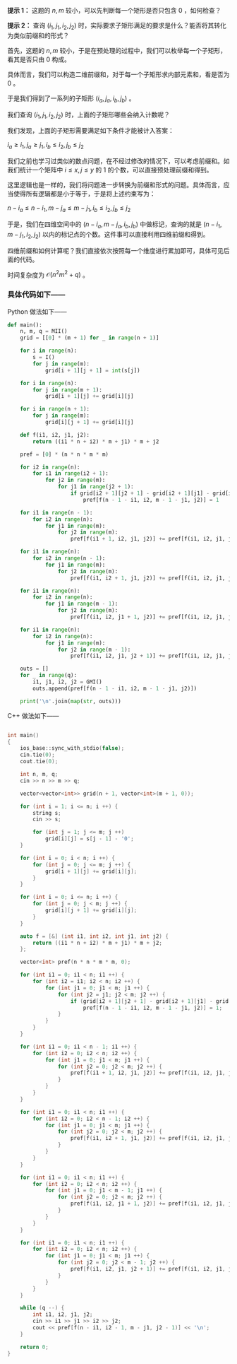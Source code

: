 **提示 1：** 这题的 $n,m$ 较小，可以先判断每一个矩形是否只包含 $0$ ，如何检查？

**提示 2：** 查询 $(i_1,j_1,i_2,j_2)$ 时，实际要求子矩形满足的要求是什么？能否将其转化为类似前缀和的形式？

首先，这题的 $n,m$ 较小，于是在预处理的过程中，我们可以枚举每一个子矩形，看其是否只由 $0$ 构成。

具体而言，我们可以构造二维前缀和，对于每一个子矩形求内部元素和，看是否为 $0$ 。

于是我们得到了一系列的子矩形 $(i_a,j_a,i_b,j_b)$ 。

我们查询 $(i_1,j_1,i_2,j_2)$ 时，上面的子矩形哪些会纳入计数呢？

我们发现，上面的子矩形需要满足如下条件才能被计入答案：

$i_a\geq i_1, j_a\geq j_1, i_b\leq i_2, j_b\leq j_2$

我们之前也学习过类似的数点问题，在不经过修改的情况下，可以考虑前缀和。如我们统计一个矩阵中 $i\leq x, j\leq y$ 的 $1$ 的个数，可以直接预处理前缀和得到。

这里逻辑也是一样的，我们将问题进一步转换为前缀和形式的问题。具体而言，应当使得所有逻辑都是小于等于，于是将上述约束写为：

$n-i_a\leq n-i_1, m-j_a\leq m-j_1, i_b\leq i_2, j_b\leq j_2$

于是，我们在四维空间中的 $(n-i_a,m-j_a,i_b,j_b)$ 中做标记，查询的就是 $(n-i_1,m-j_1,i_2,j_2)$ 以内的标记点的个数。这件事可以直接利用四维前缀和得到。

四维前缀和如何计算呢？我们直接依次按照每一个维度进行累加即可，具体可见后面的代码。

时间复杂度为 $\mathcal{O}(n^2m^2 + q)$ 。

### 具体代码如下——

Python 做法如下——

```Python []
def main():
    n, m, q = MII()
    grid = [[0] * (m + 1) for _ in range(n + 1)]

    for i in range(n):
        s = I()
        for j in range(m):
            grid[i + 1][j + 1] = int(s[j])

    for i in range(n):
        for j in range(m + 1):
            grid[i + 1][j] += grid[i][j]

    for i in range(n + 1):
        for j in range(m):
            grid[i][j + 1] += grid[i][j]

    def f(i1, i2, j1, j2):
        return ((i1 * n + i2) * m + j1) * m + j2 

    pref = [0] * (n * n * m * m)

    for i2 in range(n):
        for i1 in range(i2 + 1):
            for j2 in range(m):
                for j1 in range(j2 + 1):
                    if grid[i2 + 1][j2 + 1] - grid[i2 + 1][j1] - grid[i1][j2 + 1] + grid[i1][j1] == 0:
                        pref[f(n - 1 - i1, i2, m - 1 - j1, j2)] = 1

    for i1 in range(n - 1):
        for i2 in range(n):
            for j1 in range(m):
                for j2 in range(m):
                    pref[f(i1 + 1, i2, j1, j2)] += pref[f(i1, i2, j1, j2)]

    for i1 in range(n):
        for i2 in range(n - 1):
            for j1 in range(m):
                for j2 in range(m):
                    pref[f(i1, i2 + 1, j1, j2)] += pref[f(i1, i2, j1, j2)]

    for i1 in range(n):
        for i2 in range(n):
            for j1 in range(m - 1):
                for j2 in range(m):
                    pref[f(i1, i2, j1 + 1, j2)] += pref[f(i1, i2, j1, j2)]

    for i1 in range(n):
        for i2 in range(n):
            for j1 in range(m):
                for j2 in range(m - 1):
                    pref[f(i1, i2, j1, j2 + 1)] += pref[f(i1, i2, j1, j2)]

    outs = []
    for _ in range(q):
        i1, j1, i2, j2 = GMI()
        outs.append(pref[f(n - 1 - i1, i2, m - 1 - j1, j2)])

    print('\n'.join(map(str, outs)))
```

C++ 做法如下——

```cpp []

int main()
{
    ios_base::sync_with_stdio(false);
    cin.tie(0);
    cout.tie(0);

    int n, m, q;
    cin >> n >> m >> q;

    vector<vector<int>> grid(n + 1, vector<int>(m + 1, 0));

    for (int i = 1; i <= n; i ++) {
        string s;
        cin >> s;

        for (int j = 1; j <= m; j ++)
            grid[i][j] = s[j - 1] - '0';
    }

    for (int i = 0; i < n; i ++) {
        for (int j = 0; j <= m; j ++) {
            grid[i + 1][j] += grid[i][j];
        }
    }

    for (int i = 0; i <= n; i ++) {
        for (int j = 0; j < m; j ++) {
            grid[i][j + 1] += grid[i][j];
        }
    }

    auto f = [&] (int i1, int i2, int j1, int j2) {
        return ((i1 * n + i2) * m + j1) * m + j2;
    };

    vector<int> pref(n * n * m * m, 0);

    for (int i1 = 0; i1 < n; i1 ++) {
        for (int i2 = i1; i2 < n; i2 ++) {
            for (int j1 = 0; j1 < m; j1 ++) {
                for (int j2 = j1; j2 < m; j2 ++) {
                    if (grid[i2 + 1][j2 + 1] - grid[i2 + 1][j1] - grid[i1][j2 + 1] + grid[i1][j1] == 0)
                        pref[f(n - 1 - i1, i2, m - 1 - j1, j2)] = 1;
                }
            }
        }
    }

    for (int i1 = 0; i1 < n - 1; i1 ++) {
        for (int i2 = 0; i2 < n; i2 ++) {
            for (int j1 = 0; j1 < m; j1 ++) {
                for (int j2 = 0; j2 < m; j2 ++) {
                    pref[f(i1 + 1, i2, j1, j2)] += pref[f(i1, i2, j1, j2)];
                }
            }
        }
    }

    for (int i1 = 0; i1 < n; i1 ++) {
        for (int i2 = 0; i2 < n - 1; i2 ++) {
            for (int j1 = 0; j1 < m; j1 ++) {
                for (int j2 = 0; j2 < m; j2 ++) {
                    pref[f(i1, i2 + 1, j1, j2)] += pref[f(i1, i2, j1, j2)];
                }
            }
        }
    }

    for (int i1 = 0; i1 < n; i1 ++) {
        for (int i2 = 0; i2 < n; i2 ++) {
            for (int j1 = 0; j1 < m - 1; j1 ++) {
                for (int j2 = 0; j2 < m; j2 ++) {
                    pref[f(i1, i2, j1 + 1, j2)] += pref[f(i1, i2, j1, j2)];
                }
            }
        }
    }

    for (int i1 = 0; i1 < n; i1 ++) {
        for (int i2 = 0; i2 < n; i2 ++) {
            for (int j1 = 0; j1 < m; j1 ++) {
                for (int j2 = 0; j2 < m - 1; j2 ++) {
                    pref[f(i1, i2, j1, j2 + 1)] += pref[f(i1, i2, j1, j2)];
                }
            }
        }
    }

    while (q --) {
        int i1, i2, j1, j2;
        cin >> i1 >> j1 >> i2 >> j2;
        cout << pref[f(n - i1, i2 - 1, m - j1, j2 - 1)] << '\n';
    }

    return 0;
}
```